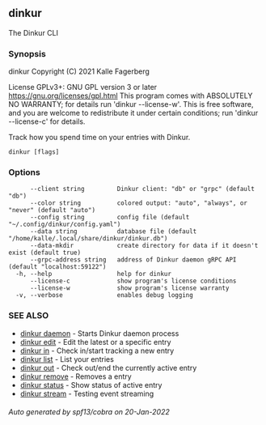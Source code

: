 ## dinkur

The Dinkur CLI

### Synopsis

dinkur Copyright (C) 2021 Kalle Fagerberg

  License GPLv3+: GNU GPL version 3 or later <https://gnu.org/licenses/gpl.html>
  This program comes with ABSOLUTELY NO WARRANTY; for details run 'dinkur --license-w'.
  This is free software, and you are welcome to redistribute it
  under certain conditions; run 'dinkur --license-c' for details.

Track how you spend time on your entries with Dinkur.


```
dinkur [flags]
```

### Options

```
      --client string         Dinkur client: "db" or "grpc" (default "db")
      --color string          colored output: "auto", "always", or "never" (default "auto")
      --config string         config file (default "~/.config/dinkur/config.yaml")
      --data string           database file (default "/home/kalle/.local/share/dinkur/dinkur.db")
      --data-mkdir            create directory for data if it doesn't exist (default true)
      --grpc-address string   address of Dinkur daemon gRPC API (default "localhost:59122")
  -h, --help                  help for dinkur
      --license-c             show program's license conditions
      --license-w             show program's license warranty
  -v, --verbose               enables debug logging
```

### SEE ALSO

* [dinkur daemon](dinkur_daemon.md)	 - Starts Dinkur daemon process
* [dinkur edit](dinkur_edit.md)	 - Edit the latest or a specific entry
* [dinkur in](dinkur_in.md)	 - Check in/start tracking a new entry
* [dinkur list](dinkur_list.md)	 - List your entries
* [dinkur out](dinkur_out.md)	 - Check out/end the currently active entry
* [dinkur remove](dinkur_remove.md)	 - Removes a entry
* [dinkur status](dinkur_status.md)	 - Show status of active entry
* [dinkur stream](dinkur_stream.md)	 - Testing event streaming

###### Auto generated by spf13/cobra on 20-Jan-2022
